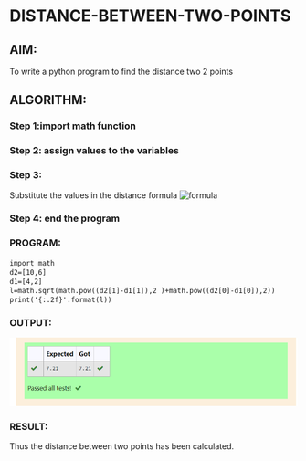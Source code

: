 # DISTANCE-BETWEEN-TWO-POINTS

## AIM:
To write a python program to find the distance two 2 points
## ALGORITHM:
### Step 1:import math function
### Step 2: assign values to the variables
### Step 3: 
Substitute the values in the distance formula  ![formula](formula.jpg)
### Step 4: end the program
### PROGRAM:
```
import math 
d2=[10,6]
d1=[4,2]
l=math.sqrt(math.pow((d2[1]-d1[1]),2 )+math.pow((d2[0]-d1[0]),2)) 
print('{:.2f}'.format(l))
```
  


### OUTPUT:
![gitlogo](output.png)


### RESULT:

Thus the distance between two points has been calculated.